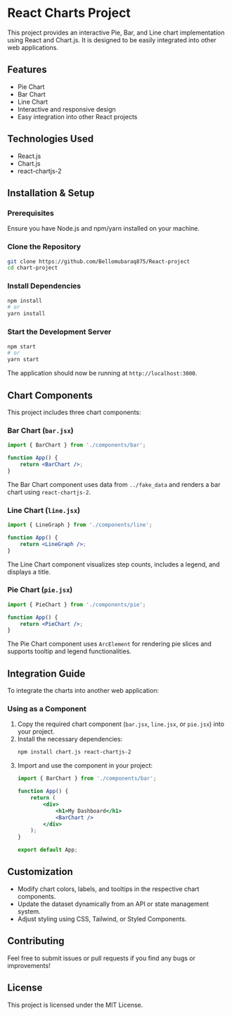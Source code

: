 # React Charts Project

This project provides an interactive Pie, Bar, and Line chart implementation using React and Chart.js. It is designed to be easily integrated into other web applications.

## Features
- Pie Chart
- Bar Chart
- Line Chart
- Interactive and responsive design
- Easy integration into other React projects

## Technologies Used
- React.js
- Chart.js
- react-chartjs-2


## Installation & Setup

### Prerequisites
Ensure you have Node.js and npm/yarn installed on your machine.

### Clone the Repository
```bash
git clone https://github.com/Bellomubaraq875/React-project
cd chart-project
```

### Install Dependencies
```bash
npm install
# or
yarn install
```

### Start the Development Server
```bash
npm start
# or
yarn start
```

The application should now be running at `http://localhost:3000`.

## Chart Components
This project includes three chart components:

### Bar Chart (`bar.jsx`)
```jsx
import { BarChart } from './components/bar';

function App() {
    return <BarChart />;
}
```
The Bar Chart component uses data from `../fake_data` and renders a bar chart using `react-chartjs-2`.

### Line Chart (`line.jsx`)
```jsx
import { LineGraph } from './components/line';

function App() {
    return <LineGraph />;
}
```
The Line Chart component visualizes step counts, includes a legend, and displays a title.

### Pie Chart (`pie.jsx`)
```jsx
import { PieChart } from './components/pie';

function App() {
    return <PieChart />;
}
```
The Pie Chart component uses `ArcElement` for rendering pie slices and supports tooltip and legend functionalities.

## Integration Guide
To integrate the charts into another web application:

###  Using as a Component
1. Copy the required chart component (`bar.jsx`, `line.jsx`, or `pie.jsx`) into your project.
2. Install the necessary dependencies:
   ```bash
   npm install chart.js react-chartjs-2
   ```
3. Import and use the component in your project:
   ```jsx
   import { BarChart } from './components/bar';
   
   function App() {
       return (
           <div>
               <h1>My Dashboard</h1>
               <BarChart />
           </div>
       );
   }
   
   export default App;
   ```

## Customization
- Modify chart colors, labels, and tooltips in the respective chart components.
- Update the dataset dynamically from an API or state management system.
- Adjust styling using CSS, Tailwind, or Styled Components.

## Contributing
Feel free to submit issues or pull requests if you find any bugs or improvements!

## License
This project is licensed under the MIT License.

